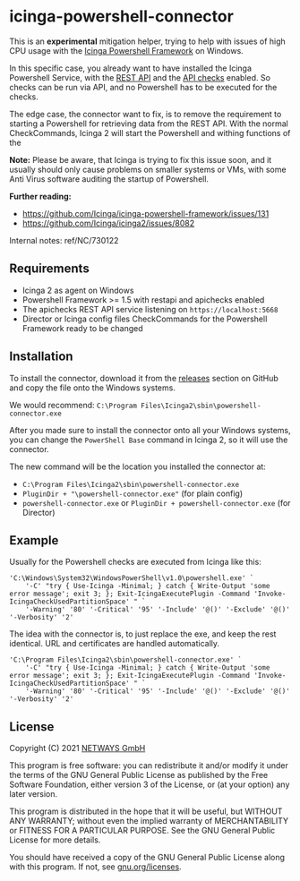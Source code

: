 # icinga-powershell-connector

This is an **experimental** mitigation helper, trying to help with issues of high CPU usage with the [Icinga Powershell Framework] on Windows.

In this specific case, you already want to have installed the Icinga Powershell Service, with the
[REST API](https://icinga.com/docs/icinga-for-windows/latest/restapi/doc/02-Installation/) and the
[API checks](https://icinga.com/docs/icinga-for-windows/latest/apichecks/doc/01-Introduction/) enabled.
So checks can be run via API, and no Powershell has to be executed for the checks.

The edge case, the connector want to fix, is to remove the requirement to starting a Powershell for retrieving data
from the REST API. With the normal CheckCommands, Icinga 2 will start the Powershell and withing functions of the 

**Note:** Please be aware, that Icinga is trying to fix this issue soon, and it usually should only cause problems on
smaller systems or VMs, with some Anti Virus software auditing the startup of Powershell.

[Icinga Powershell Framework]: https://icinga.com/docs/icinga-for-windows/latest

**Further reading:**

* https://github.com/Icinga/icinga-powershell-framework/issues/131
* https://github.com/Icinga/icinga2/issues/8082

Internal notes: ref/NC/730122

## Requirements

* Icinga 2 as agent on Windows
* Powershell Framework >= 1.5 with restapi and apichecks enabled
* The apichecks REST API service listening on `https://localhost:5668`
* Director or Icinga config files CheckCommands for the Powershell Framework ready to be changed

## Installation

To install the connector, download it from the [releases] section on GitHub and copy the file onto the Windows systems.

We would recommend: `C:\Program Files\Icinga2\sbin\powershell-connector.exe`

After you made sure to install the connector onto all your Windows systems, you can change the `PowerShell Base` command
in Icinga 2, so it will use the connector.

The new command will be the location you installed the connector at:

* `C:\Program Files\Icinga2\sbin\powershell-connector.exe`
* `PluginDir + "\powershell-connector.exe"` (for plain config)
* `powershell-connector.exe` or `PluginDir + powershell-connector.exe` (for Director)

[releases]: https://github.com/NETWAYS/icinga-powershell-connector/releases

## Example

Usually for the Powershell checks are executed from Icinga like this:

```
'C:\Windows\System32\WindowsPowerShell\v1.0\powershell.exe' `
    '-C' "try { Use-Icinga -Minimal; } catch { Write-Output 'some error message'; exit 3; }; Exit-IcingaExecutePlugin -Command 'Invoke-IcingaCheckUsedPartitionSpace' " `
    '-Warning' '80' '-Critical' '95' '-Include' '@()' '-Exclude' '@()' '-Verbosity' '2'
```

The idea with the connector is, to just replace the exe, and keep the rest identical. URL and certificates are handled
automatically.

```
'C:\Program Files\Icinga2\sbin\powershell-connector.exe' `
    '-C' "try { Use-Icinga -Minimal; } catch { Write-Output 'some error message'; exit 3; }; Exit-IcingaExecutePlugin -Command 'Invoke-IcingaCheckUsedPartitionSpace' " `
    '-Warning' '80' '-Critical' '95' '-Include' '@()' '-Exclude' '@()' '-Verbosity' '2'
```

## License

Copyright (C) 2021 [NETWAYS GmbH](mailto:info@netways.de)

This program is free software: you can redistribute it and/or modify
it under the terms of the GNU General Public License as published by
the Free Software Foundation, either version 3 of the License, or
(at your option) any later version.

This program is distributed in the hope that it will be useful,
but WITHOUT ANY WARRANTY; without even the implied warranty of
MERCHANTABILITY or FITNESS FOR A PARTICULAR PURPOSE.  See the
GNU General Public License for more details.

You should have received a copy of the GNU General Public License
along with this program.
If not, see [gnu.org/licenses](https://www.gnu.org/licenses/).
